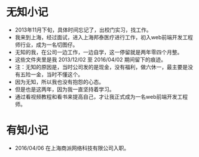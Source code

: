 # 无知小记
* 2013年11月下旬，具体时间忘记了，出校门实习，找工作。
* 我来到上海，经过面试，进入上海邦泰医疗进行工作，初入web前端开发工程师行业，成为一名切图仔。
* 无知的我，在公司一边工作，一边自学，这一停留就是两年零四个月整。
* 这些文件夹里是我 2013/12/02 至 2016/04/02 期间留下的痕迹。
* 注：无知的原因是，当时公司发的是现金，没有福利，做六休一，最主要是没有五险一金，当时不懂这个。
* 因为无知，所以我也没有抱怨的心态。
* 但是也是这两年，因为我一直坚持着学习。
* 通过看视频教程和看书来提高自己，才让我正式成为一名web前端开发工程师。

# 有知小记
* 2016/04/06 在上海商派网络科技有限公司入职。
